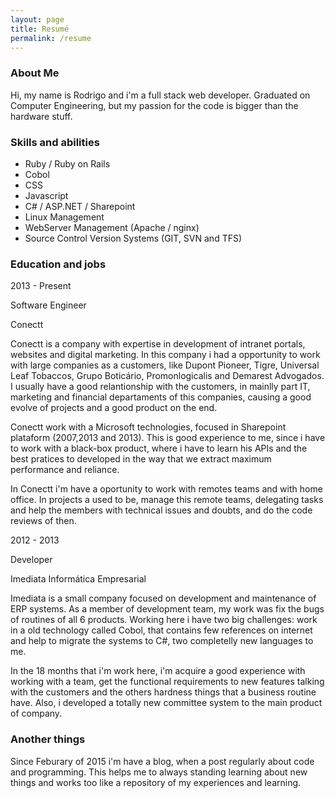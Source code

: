 ```yaml
---
layout: page
title: Resumé
permalink: /resume
---
```


<div class="row resume-row">
  <div class="col-md-6 resume-section">
    <div class="box-header clearfix">
      <span class="glyphicon glyphicon-comment pull-left box-icon"></span>
      <h3 class="pull-left">About Me</h3>
    </div>
    <p>Hi, my name is Rodrigo and i'm a full stack web developer. Graduated on Computer Engineering, but my passion for the code is bigger than the hardware stuff.</p>
  </div>
  <div class="col-md-6 resume-section">
    <div class="box-header clearfix">
      <span class="glyphicon glyphicon-pencil pull-left box-icon"></span>
      <h3 class="pull-left">Skills and abilities</h3>
    </div>
    <ul>
      <li>Ruby / Ruby on Rails</li>
      <li>Cobol</li>
      <li>CSS</li>
      <li>Javascript</li>      
      <li>C# / ASP.NET / Sharepoint</li>
      <li>Linux Management</li>
      <li>WebServer Management (Apache / nginx)</li>
      <li>Source Control Version Systems (GIT, SVN and TFS)</li>
    </ul>
  </div>
</div>

<div class="row resume-row">
  <div class="col-md-12">
    <div class="box-header clearfix">
      <span class="glyphicon glyphicon-briefcase pull-left box-icon"></span>
      <h3 class="pull-left">Education and jobs</h3>
    </div>
    <div class="resume-job clearfix">
      <div class="col-md-3">
        <p>2013 - Present</p>
        <p>Software Engineer</p>
        <p>Conectt</p>
      </div>
      <div class="col-md-9">
        <p>Conectt is a company with expertise in development of intranet portals, websites and digital marketing. In this company i had a opportunity to work with large companies as a customers, like Dupont Pioneer, Tigre, Universal Leaf Tobaccos, Grupo Boticário, Promonlogicalis and Demarest Advogados. I usually have a good relantionship with the customers, in mainlly part IT, marketing and financial departaments of this companies, causing a good evolve of projects and a good product on the end.</p>
        <p>Conectt work with a Microsoft technologies, focused in Sharepoint plataform (2007,2013 and 2013). This is good experience to me, since i have to work with a black-box product, where i have to learn his APIs and the best pratices to developed in the way that we extract maximum performance and reliance.</p>
        <p>In Conectt i'm have a oportunity to work with remotes teams and with home office. In projects a used to be, manage this remote teams, delegating tasks and help the members with technical issues and doubts, and do the code reviews of then.</p>
      </div>
    </div>
    <div class="resume-job clearfix">
      <div class="col-md-3">
        <p>2012 - 2013</p>
        <p>Developer</p>
        <p>Imediata Informática Empresarial</p>
      </div>
      <div class="col-md-9">
        <p>Imediata is a small company focused on development and maintenance of ERP systems. As a member of development team, my work was fix the bugs of routines of all 6 products. Working here i have two big challenges: work in a old technology called Cobol, that contains few references on internet and help to migrate the systems to C#, two completelly new languages to me.</p>
        <p>In the 18 months that i'm work here, i'm acquire a good experience with working with a team, get the functional requirements to new features talking with the customers and the others hardness things that a business routine have. Also, i developed a totally new committee system to the main product of company.</p>
        <p></p>
      </div>
    </div>

  </div>
</div>

<div class="row resume-row">
  <div class="col-md-6 resume-section">
    <div class="box-header clearfix">
      <span class="glyphicon glyphicon-comment pull-left box-icon"></span>
      <h3 class="pull-left">Another things</h3>
    </div>
    <p>Since Feburary of 2015 i'm have a blog, when a post regularly about code and programming. This helps me to always standing learning about new things and works too like a repository of my experiences and learning.</p>
  </div>
  <!--<div class="col-md-6 resume-section">
    <div class="box-header clearfix">
      <span class="glyphicon glyphicon-comment pull-left box-icon"></span>
      <h3 class="pull-left">Open Source Projects</h3>
    </div>
    <ul>
      <li>Project One</li>
    </ul>
  </div>-->
</div>

